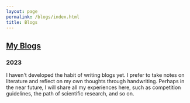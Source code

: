 ```yaml
---
layout: page
permalink: /blogs/index.html
title: Blogs
---
```


## <a href="{{ site.url }}/feed.xml">My Blogs</a>

### 2023

I haven't developed the habit of writing blogs yet.  I prefer to take notes on literature and reflect on my own thoughts through handwriting.  Perhaps in the near future, I will share all my experiences here, such as competition guidelines, the path of scientific research, and so on.
